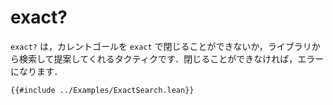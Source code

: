 # exact?

`exact?` は，カレントゴールを `exact` で閉じることができないか，ライブラリから検索して提案してくれるタクティクです．閉じることができなければ，エラーになります．

```lean
{{#include ../Examples/ExactSearch.lean}}
```

